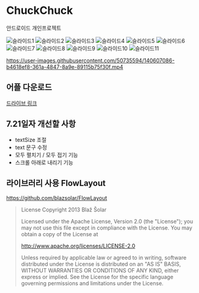 # ChuckChuck
안드로이드 개인프로젝트

![슬라이드1](https://user-images.githubusercontent.com/50735594/140607025-bf234ee6-86dd-48da-97e8-b6ab3e395956.JPG)
![슬라이드2](https://user-images.githubusercontent.com/50735594/140607031-7de3f904-85d7-4870-8007-7c0a77f8df7c.JPG)
![슬라이드3](https://user-images.githubusercontent.com/50735594/140607034-11b812ef-72c7-4853-8782-24b90b2c1c76.JPG)
![슬라이드4](https://user-images.githubusercontent.com/50735594/140607036-5d825856-6dc3-46ce-890e-fcec2e9c8bbe.JPG)
![슬라이드5](https://user-images.githubusercontent.com/50735594/140607038-52172333-c1f4-4682-b279-ac9ec0066c3f.JPG)
![슬라이드6](https://user-images.githubusercontent.com/50735594/140607040-c09722f9-3cd4-4826-98ef-83279003291b.JPG)
![슬라이드7](https://user-images.githubusercontent.com/50735594/140607046-c1087e2b-4422-423e-a4bd-26bf38c3c9ad.JPG)
![슬라이드8](https://user-images.githubusercontent.com/50735594/140607048-b86091fd-d634-4533-8e42-fd9681148970.JPG)
![슬라이드9](https://user-images.githubusercontent.com/50735594/140607049-e839d171-ca36-4ff2-acca-59014583574b.JPG)
![슬라이드10](https://user-images.githubusercontent.com/50735594/140607054-f2f881fa-e53a-4379-a392-6ffd77f75e10.JPG)
![슬라이드11](https://user-images.githubusercontent.com/50735594/140607058-0e5e3cfe-e66b-4989-817c-5b6de63af0ba.JPG)



https://user-images.githubusercontent.com/50735594/140607086-b4618ef8-361a-4847-8a9e-89115b75f30f.mp4

## 어플 다운로드 
[드라이브 링크](https://drive.google.com/file/u/1/d/1ggHxyGuBnX2XutaKJbbal_5WjcnYs2yU/view?usp=sharing)


## 7.21일자 개선할 사항
- textSize 조절
- text 문구 수정
- 모두 펼치기 / 모두 접기 기능
- 스크롤 아래로 내리기 기능

## 라이브러리 사용 FlowLayout
https://github.com/blazsolar/FlowLayout

>License
>Copyright 2013 Blaž Šolar
>
>Licensed under the Apache License, Version 2.0 (the "License");
>you may not use this file except in compliance with the License.
>You may obtain a copy of the License at
>
>   http://www.apache.org/licenses/LICENSE-2.0
>
>Unless required by applicable law or agreed to in writing, software
>distributed under the License is distributed on an "AS IS" BASIS,
>WITHOUT WARRANTIES OR CONDITIONS OF ANY KIND, either express or implied.
>See the License for the specific language governing permissions and
>limitations under the License.
